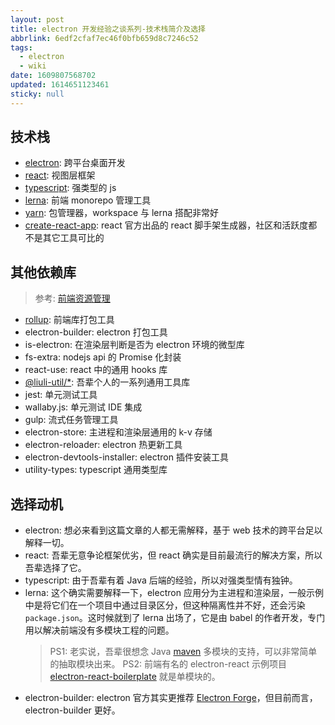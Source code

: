 ```yaml
---
layout: post
title: electron 开发经验之谈系列-技术栈简介及选择
abbrlink: 6edf2cfaf7ec46f0bfb659d8c7246c52
tags:
  - electron
  - wiki
date: 1609807568702
updated: 1614651123461
sticky: null
---
```


## 技术栈

- [electron](https://electronjs.org/): 跨平台桌面开发
- [react](https://reactjs.org/): 视图层框架
- [typescript](https://www.typescriptlang.org/): 强类型的 js
- [lerna](https://lerna.js.org/): 前端 monorepo 管理工具
- [yarn](https://classic.yarnpkg.com/): 包管理器，workspace 与 lerna 搭配非常好
- [create-react-app](https://create-react-app.dev/): react 官方出品的 react 脚手架生成器，社区和活跃度都不是其它工具可比的

## 其他依赖库

> 参考: [前端资源管理](/p/664f86d038744a01894699e368cc2708)

- [rollup](https://rollupjs.org/): 前端库打包工具
- electron-builder: electron 打包工具
- is-electron: 在渲染层判断是否为 electron 环境的微型库
- fs-extra: nodejs api 的 Promise 化封装
- react-use: react 中的通用 hooks 库
- [@liuli-util/\*](https://www.npmjs.com/org/liuli-util): 吾辈个人的一系列通用工具库
- jest: 单元测试工具
- wallaby.js: 单元测试 IDE 集成
- gulp: 流式任务管理工具
- electron-store: 主进程和渲染层通用的 k-v 存储
- electron-reloader: electron 热更新工具
- electron-devtools-installer: electron 插件安装工具
- utility-types: typescript 通用类型库

## 选择动机

- electron: 想必来看到这篇文章的人都无需解释，基于 web 技术的跨平台足以解释一切。
- react: 吾辈无意争论框架优劣，但 react 确实是目前最流行的解决方案，所以吾辈选择了它。
- typescript: 由于吾辈有着 Java 后端的经验，所以对强类型情有独钟。
- lerna: 这个确实需要解释一下，electron 应用分为主进程和渲染层，一般示例中是将它们在一个项目中通过目录区分，但这种隔离性并不好，还会污染 `package.json`。这时候就到了 lerna 出场了，它是由 babel 的作者开发，专门用以解决前端没有多模块工程的问题。
  > PS1: 老实说，吾辈很想念 Java [maven](https://maven.apache.org/) 多模块的支持，可以非常简单的抽取模块出来。
  > PS2: 前端有名的 electron-react 示例项目 [electron-react-boilerplate](https://github.com/electron-react-boilerplate/electron-react-boilerplate/) 就是单模块的。
- electron-builder: electron 官方其实更推荐 [Electron Forge](https://www.electronforge.io/)，但目前而言，electron-builder 更好。
